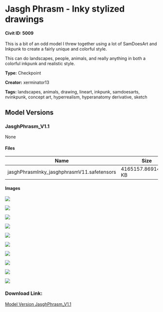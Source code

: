 # Jasgh Phrasm - Inky stylized drawings

#### Civit ID: 5009

<p>This is a bit of an odd model I threw together using a lot of SamDoesArt and Inkpunk to create a fairly unique and colorful style.</p><p>This can do landscapes, people, animals, and really anything in both a colorful inkpunk and realistic style.</p>

**Type:** Checkpoint

**Creator:** xerminator13

**Tags:** landscapes, animals, drawing, lineart, inkpunk, samdoesarts, nvinkpunk, concept art, hyperrealism, hyperanatomy derivative, sketch

## Model Versions

### JasghPhrasm_V1.1

None

#### Files

| Name | Size | Type | Format | Download Url | AutoV1 | AutoV2 | SHA256 | CRC32 | BLAKE3 |
| --- | --- | --- | --- | --- | --- | --- | --- | --- | --- |
| jasghPhrasmInky_jasghphrasmV11.safetensors | 4165157.869140625 KB | Model | SafeTensor | https://civitai.com/api/download/models/5778 | 4689FF28 | BED7172137 | BED7172137B26B866845C39315BD68E68B7949F93CEDB93E2FBF584C0BB04DDE | 92CF716D | 8E95060F1D5F503F06B3A3FB738254B66F5493DB69227E2E5AEEB721908D6BD3 |

#### Images

<p><img src="https://image.civitai.com/xG1nkqKTMzGDvpLrqFT7WA/583bd3db-0544-4603-3728-9f60084db900/width=450/50295.jpeg" /></p>

<p><img src="https://image.civitai.com/xG1nkqKTMzGDvpLrqFT7WA/d13bafe9-a1b8-444a-6222-08f4a218cd00/width=450/47876.jpeg" /></p>

<p><img src="https://image.civitai.com/xG1nkqKTMzGDvpLrqFT7WA/3601b8cf-2a53-4d55-5c2e-58b9708a3f00/width=450/50294.jpeg" /></p>

<p><img src="https://image.civitai.com/xG1nkqKTMzGDvpLrqFT7WA/7fb20e4c-80d4-4bd8-c8f1-11e947838400/width=450/47884.jpeg" /></p>

<p><img src="https://image.civitai.com/xG1nkqKTMzGDvpLrqFT7WA/4d6e0546-296a-435b-0fef-8a99bf8e2b00/width=450/50293.jpeg" /></p>

<p><img src="https://image.civitai.com/xG1nkqKTMzGDvpLrqFT7WA/e20ce6ae-ea3b-41ac-35b4-cc94b058f600/width=450/47883.jpeg" /></p>

<p><img src="https://image.civitai.com/xG1nkqKTMzGDvpLrqFT7WA/70b421b9-5927-406f-486a-8c4d7e751100/width=450/50292.jpeg" /></p>

<p><img src="https://image.civitai.com/xG1nkqKTMzGDvpLrqFT7WA/06d2e103-ba36-4bc6-f792-18ac5c4e1800/width=450/47882.jpeg" /></p>

<p><img src="https://image.civitai.com/xG1nkqKTMzGDvpLrqFT7WA/3be3f1e7-75d1-4724-1e52-928da7186b00/width=450/50291.jpeg" /></p>

<p><img src="https://image.civitai.com/xG1nkqKTMzGDvpLrqFT7WA/3075d231-2260-4718-f8cc-9937edf30a00/width=450/47881.jpeg" /></p>

### Download Link:

[Model Version JasghPhrasm_V1.1](https://civitai.com/api/download/models/5778)

